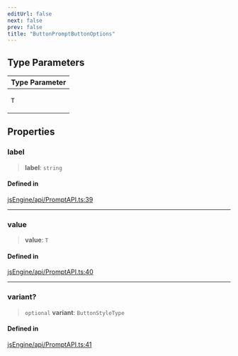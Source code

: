 ```yaml
---
editUrl: false
next: false
prev: false
title: "ButtonPromptButtonOptions"
---
```


## Type Parameters

<table>
<thead>
<tr>
<th>Type Parameter</th>
</tr>
</thead>
<tbody>
<tr>
<td>

`T`

</td>
</tr>
</tbody>
</table>

## Properties

### label

> **label**: `string`

#### Defined in

[jsEngine/api/PromptAPI.ts:39](https://github.com/mProjectsCode/obsidian-js-engine-plugin/blob/2a2cfe4836b2dabd89bbe1da5831eff3e3e8be62/jsEngine/api/PromptAPI.ts#L39)

***

### value

> **value**: `T`

#### Defined in

[jsEngine/api/PromptAPI.ts:40](https://github.com/mProjectsCode/obsidian-js-engine-plugin/blob/2a2cfe4836b2dabd89bbe1da5831eff3e3e8be62/jsEngine/api/PromptAPI.ts#L40)

***

### variant?

> `optional` **variant**: `ButtonStyleType`

#### Defined in

[jsEngine/api/PromptAPI.ts:41](https://github.com/mProjectsCode/obsidian-js-engine-plugin/blob/2a2cfe4836b2dabd89bbe1da5831eff3e3e8be62/jsEngine/api/PromptAPI.ts#L41)
